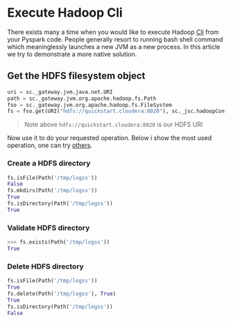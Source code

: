 # Execute Hadoop Cli

There exists many a time when you would like to execute Hadoop [Cli](https://hadoop.apache.org/docs/current/hadoop-project-dist/hadoop-common/CommandsManual.html) from your Pyspark code.
People generally resort to running bash shell command which meaninglessly launches a new JVM as a new process. In this article we try to demonstrate a more native solution.


## Get the HDFS filesystem object


```python
uri = sc._gateway.jvm.java.net.URI
path = sc._gateway.jvm.org.apache.hadoop.fs.Path
fso = sc._gateway.jvm.org.apache.hadoop.fs.FileSystem
fs = fso.get(URI("hdfs://quickstart.cloudera:8020"), sc._jsc.hadoopConfiguration())
```

> Note above `hdfs://quickstart.cloudera:8020` is our HDFS URI


Now use it to do your requested operation. Below i show the most used operation, one can try [others](https://hadoop.apache.org/docs/stable/api/org/apache/hadoop/fs/FileSystem.html).


### Create a HDFS directory


```python
fs.isFile(Path('/tmp/logss'))
False
fs.mkdirs(Path('/tmp/logss'))
True
fs.isDirectory(Path('/tmp/logss'))
True
```

### Validate HDFS directory


```python
>>> fs.exists(Path('/tmp/logss'))
True
```

### Delete HDFS directory


```python
fs.isFile(Path('/tmp/logss'))
True
fs.delete(Path('/tmp/logss'), True)
True
fs.isDirectory(Path('/tmp/logss'))
False
```

